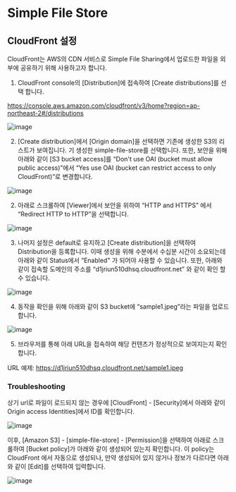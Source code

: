 # Simple File Store

## CloudFront 설정 

CloudFront는 AWS의 CDN 서비스로 Simple File Sharing에서 업로드한 파일을 외부에 공유하기 위해 사용하고자 합니다.

1. CloudFront console의 [Distribution]에 접속하여 [Create distributions]를 선택 합니다. 

https://console.aws.amazon.com/cloudfront/v3/home?region=ap-northeast-2#/distributions


![image](https://user-images.githubusercontent.com/52392004/154585168-921a793f-8b20-4099-97bd-f27d2386de2b.png)


2. [Create distribution]에서 [Origin domain]을 선택하면 기존에 생성한 S3의 리스트가 보여집니다. 기 생성한 simple-file-store를 선택합니다. 또한, 보안을 위해 아래와 같이 [S3 bucket access]를 “Don't use OAI (bucket must allow public access)”에서 “Yes use OAI (bucket can restrict access to only CloudFront)”로 변경합니다. 



![image](https://user-images.githubusercontent.com/52392004/154585646-ec2031c8-b9ee-4c62-b00f-8c7d3d72b4a7.png)

2. 아래로 스크롤하여 [Viewer]에서 보안을 위하여 “HTTP and HTTPS” 에서 “Redirect HTTP to HTTP”을 선택합니다. 

![image](https://user-images.githubusercontent.com/52392004/154588875-f1092ef8-00ea-4f8f-876e-49f13f2d5a76.png)

3. 나머지 설정은 default로 유지하고 [Create distribution]을 선택하여 Distribution을 등록합니다. 이때 생성을 위해 수분에서 수십분 시간이 소요되는데 아래와 같이 Status에서 “Enabled" 가 되어야 사용할 수 있습니다. 또한, 아래와 같이 접속할 도메인의 주소를 “d1jriun510dhsq.cloudfront.net” 와 같이 확인 할 수 있습니다. 


![image](https://user-images.githubusercontent.com/52392004/154586148-4d39628a-221a-45fc-aa79-d199f57ccd1d.png)

4. 동작을 확인을 위해 아래와 같이 S3 bucket에 “sample1.jpeg”라는 파일을 업로드 합니다. 



![image](https://user-images.githubusercontent.com/52392004/154586665-85ef0d73-e0aa-4a99-aa57-9fcc3a986512.png)

5. 브라우저를 통해 아래 URL을 접속하여 해당 컨텐츠가 정상적으로 보여지는지 확인합니다. 

URL 예제: https://d1jriun510dhsq.cloudfront.net/sample1.jpeg



### Troubleshooting

상기 url로 파일이 로드되지 않는 경우에 [CloudFront] - [Security]에서 아래와 같이 Origin access Identities]에서 ID를 확인합니다. 

![image](https://user-images.githubusercontent.com/52392004/154588098-c68af918-4a60-48d3-bca4-2062d2d34796.png)


이후, [Amazon S3] - [simple-file-store] - [Permission]을 선택하여 아래로 스크롤하여 [Bucket policy]가 아래와 같이 생성되어 있는지 확인합니다. 이 policy는 CloudFront 에서 자동으로 생성되나, 만약 생성되어 있지 않거나 정보가 다르다면 아래와 같이 [Edit]를 선택하여 입력합니다. 


![image](https://user-images.githubusercontent.com/52392004/154582103-789a46f1-56c8-4cac-a08f-fd5b244d192b.png)
